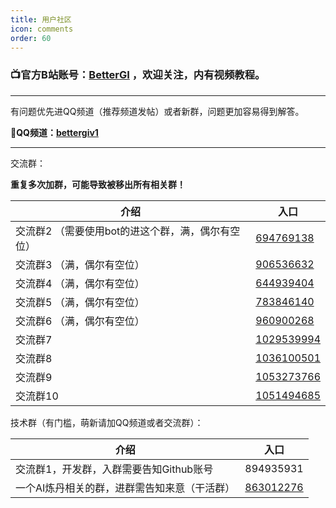 ```yaml
---
title: 用户社区
icon: comments
order: 60
---
```



### 📺官方B站账号：[BetterGI](https://space.bilibili.com/3546777483479879) ，欢迎关注，内有视频教程。

---

有问题优先进QQ频道（推荐频道发帖）或者新群，问题更加容易得到解答。

**💬QQ频道：[bettergiv1](https://pd.qq.com/s/e0isukk34)**

---

交流群：

**重复多次加群，可能导致被移出所有相关群！**

| 介绍                         | 入口        |
|----------------------------| --------- |
| 交流群2 （需要使用bot的进这个群，满，偶尔有空位） | [694769138](http://qm.qq.com/cgi-bin/qm/qr?_wv=1027&k=hneYjH2EgI1-pQI1em3uaVG7l-7vz8ye&authKey=q9lhYjjNQ6Tiw7uBvL1%2BWZZewa0%2B1H6PNFv1ETsQQBWlLpXqUx1bGeD7iK4iLfpv&noverify=0&group_code=694769138) |
| 交流群3 （满，偶尔有空位）                      | [906536632](http://qm.qq.com/cgi-bin/qm/qr?_wv=1027&k=_nmC8Neh7mZaGb2hIsO3p4-DKdxBlReQ&authKey=X7rGdx4jbA%2Bs2Juotlov0cg57%2Bv8CwRdjMgYYsxPtdtkl5NKniJhbDILKhWCYS4B&noverify=0&group_code=906536632) |
| 交流群4 （满，偶尔有空位）                      | [644939404](https://qm.qq.com/q/eG3QIodqiA) |
| 交流群5 （满，偶尔有空位）                      | [783846140](https://qm.qq.com/q/lVzxCCKEko) |
| 交流群6 （满，偶尔有空位）                      | [960900268](https://qm.qq.com/q/c2ohYmxzC8) |
| 交流群7                      | [1029539994](https://qm.qq.com/q/vCOphnHFK2) |
| 交流群8                       | [1036100501](https://qm.qq.com/q/fvRNqEbFyo) |
| 交流群9                       | [1053273766](https://qm.qq.com/q/qtocsOXnIQ) |
| 交流群10                       | [1051494685](https://qm.qq.com/q/TPQtZlgraU) |


技术群（有门槛，萌新请加QQ频道或者交流群）：

| 介绍                                 | 入口        |
|------------------------------------| --------- |
| 交流群1，开发群，入群需要告知Github账号            | 894935931 |
| 一个AI炼丹相关的群，进群需告知来意（干活群）            | [863012276](http://qm.qq.com/cgi-bin/qm/qr?_wv=1027&k=5MykSb0YDHtpU3QdJI7XDR-sbbdrqgZH&authKey=a8jOzCEnYilPZDPJV84OJnOSXw3z3xe8Jv6P5hj6f5Jq9V4TkB9V0sFWQDJe6nJK&noverify=0&group_code=863012276) |


